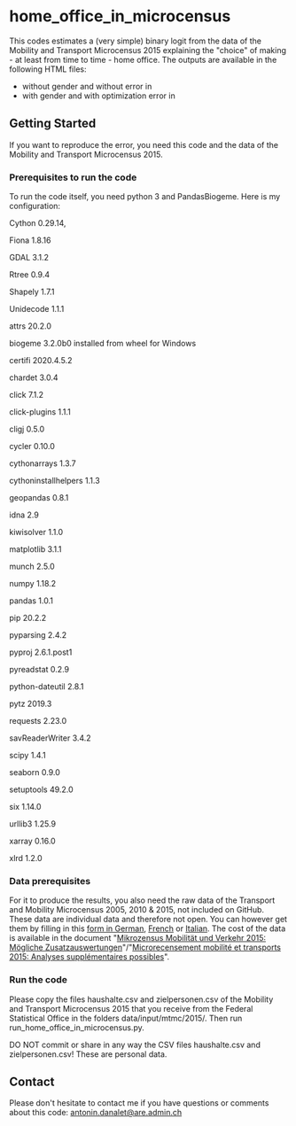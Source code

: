# home_office_in_microcensus

This codes estimates a (very simple) binary logit from the data of the Mobility and Transport Microcensus 2015 explaining the "choice" of making - at least from time to time - home office. The outputs are available in the following HTML files:
- without gender and without error in 
- with gender and with optimization error in 

## Getting Started

If you want to reproduce the error, you need this code and the data of the Mobility and Transport Microcensus 2015.

### Prerequisites to run the code

To run the code itself, you need python 3 and PandasBiogeme. Here is my configuration:

Cython 0.29.14, 

Fiona 1.8.16

GDAL 3.1.2 

Rtree 0.9.4

Shapely 1.7.1

Unidecode 1.1.1

attrs 20.2.0

biogeme 3.2.0b0 installed from wheel for Windows

certifi 2020.4.5.2

chardet 3.0.4

click 7.1.2

click-plugins 1.1.1

cligj 0.5.0

cycler 0.10.0	

cythonarrays 1.3.7

cythoninstallhelpers 1.1.3

geopandas 0.8.1

idna 2.9

kiwisolver 1.1.0

matplotlib 3.1.1

munch 2.5.0

numpy 1.18.2

pandas 1.0.1

pip 20.2.2

pyparsing 2.4.2

pyproj 2.6.1.post1

pyreadstat 0.2.9

python-dateutil 2.8.1

pytz 2019.3

requests 2.23.0

savReaderWriter 3.4.2

scipy 1.4.1

seaborn 0.9.0

setuptools 49.2.0

six 1.14.0

urllib3 1.25.9

xarray 0.16.0

xlrd 1.2.0

### Data prerequisites

For it to produce the results, you also need the raw data of the Transport and Mobility Microcensus 2005, 2010 & 2015, not included on GitHub. These data are individual data and therefore not open. You can however get them by filling in this <a href="https://www.are.admin.ch/are/de/home/verkehr-und-infrastruktur/grundlagen-und-daten/mzmv/datenzugang.html">form in German</a>, <a href="https://www.are.admin.ch/are/fr/home/transports-et-infrastructures/bases-et-donnees/mrmt/accesauxdonnees.html">French</a> or <a href="https://www.are.admin.ch/are/it/home/trasporti-e-infrastrutture/basi-e-dati/mcmt/accessoaidati.html">Italian</a>. The cost of the data is available in the document "<a href="https://www.are.admin.ch/are/de/home/medien-und-publikationen/publikationen/grundlagen/mikrozensus-mobilitat-und-verkehr-2015-mogliche-zusatzauswertung.html">Mikrozensus Mobilität und Verkehr 2015: Mögliche Zusatzauswertungen</a>"/"<a href="https://www.are.admin.ch/are/fr/home/media-et-publications/publications/bases/mikrozensus-mobilitat-und-verkehr-2015-mogliche-zusatzauswertung.html">Microrecensement mobilité et transports 2015: Analyses supplémentaires possibles</a>".

### Run the code

Please copy the files haushalte.csv and zielpersonen.csv of the Mobility and Transport Microcensus 2015 that you receive from the Federal Statistical Office in the folders data/input/mtmc/2015/. Then run run_home_office_in_microcensus.py.

DO NOT commit or share in any way the CSV files haushalte.csv and zielpersonen.csv! These are personal data.

## Contact

Please don't hesitate to contact me if you have questions or comments about this code: antonin.danalet@are.admin.ch
